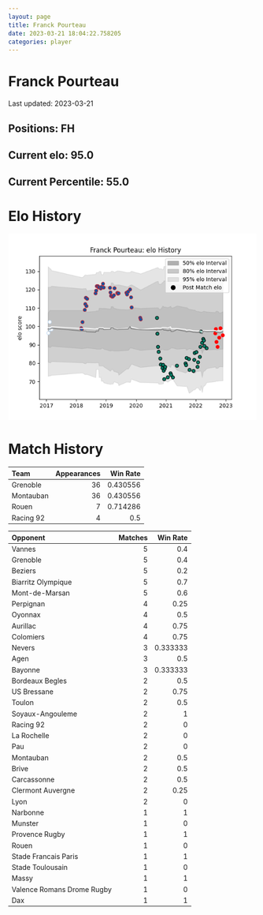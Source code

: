 ```yaml
---  
layout: page  
title: Franck Pourteau  
date: 2023-03-21 18:04:22.758205  
categories: player  
---
```

# Franck Pourteau


Last updated: 2023-03-21
## Positions: FH

## Current elo: 95.0

## Current Percentile: 55.0

# Elo History


![elo history](history_FranckPourteau.png)
# Match History


| Team      |   Appearances |   Win Rate |
|:----------|--------------:|-----------:|
| Grenoble  |            36 |   0.430556 |
| Montauban |            36 |   0.430556 |
| Rouen     |             7 |   0.714286 |
| Racing 92 |             4 |   0.5      |

| Opponent                   |   Matches |   Win Rate |
|:---------------------------|----------:|-----------:|
| Vannes                     |         5 |   0.4      |
| Grenoble                   |         5 |   0.4      |
| Beziers                    |         5 |   0.2      |
| Biarritz Olympique         |         5 |   0.7      |
| Mont-de-Marsan             |         5 |   0.6      |
| Perpignan                  |         4 |   0.25     |
| Oyonnax                    |         4 |   0.5      |
| Aurillac                   |         4 |   0.75     |
| Colomiers                  |         4 |   0.75     |
| Nevers                     |         3 |   0.333333 |
| Agen                       |         3 |   0.5      |
| Bayonne                    |         3 |   0.333333 |
| Bordeaux Begles            |         2 |   0.5      |
| US Bressane                |         2 |   0.75     |
| Toulon                     |         2 |   0.5      |
| Soyaux-Angouleme           |         2 |   1        |
| Racing 92                  |         2 |   0        |
| La Rochelle                |         2 |   0        |
| Pau                        |         2 |   0        |
| Montauban                  |         2 |   0.5      |
| Brive                      |         2 |   0.5      |
| Carcassonne                |         2 |   0.5      |
| Clermont Auvergne          |         2 |   0.25     |
| Lyon                       |         2 |   0        |
| Narbonne                   |         1 |   1        |
| Munster                    |         1 |   0        |
| Provence Rugby             |         1 |   1        |
| Rouen                      |         1 |   0        |
| Stade Francais Paris       |         1 |   1        |
| Stade Toulousain           |         1 |   0        |
| Massy                      |         1 |   1        |
| Valence Romans Drome Rugby |         1 |   0        |
| Dax                        |         1 |   1        |